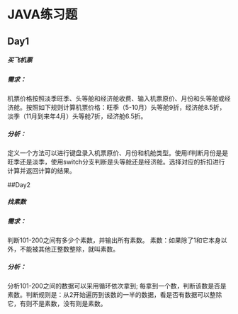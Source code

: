 # JAVA练习题

## Day1

##### 买飞机票

##### 需求：

机票价格按照淡季旺季、头等舱和经济舱收费、输入机票原价、月份和头等舱或经济舱。按照如下规则计算机票价格：旺季（5-10月）头等舱9折，经济舱8.5折，淡季（11月到来年4月）头等舱7折，经济舱6.5折。

##### 分析：

定义一个方法可以进行键盘录入机票原价、月份和机舱类型。使用if判断月份是是旺季还是淡季，使用switch分支判断是头等舱还是经济舱。选择对应的折扣进行计算并返回计算的结果。

##Day2

##### 找素数

##### 需求：

判断101-200之间有多少个素数，并输出所有素数。
素数：如果除了1和它本身以外，不能被其他正整数整除，就叫素数。

##### 分析：

分析101-200之间的数据可以采用循环依次拿到; 每拿到一个数，判断该数是否是素数。判断规则是：从2开始遍历到该数的一半的数据，看是否有数据可以整除它，有则不是素数，没有则是素数。

